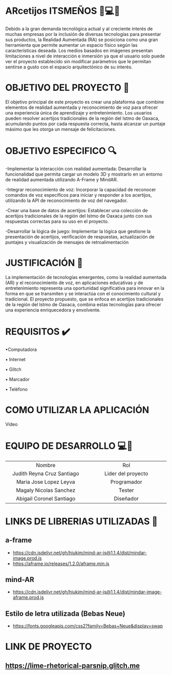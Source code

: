 # ARcetijos ITSMEÑOS :iphone::computer::girl:
Debido a la gran demanda tecnológica actual y al creciente interés de muchas empresas por la inclusión de diversas tecnologías para presentar sus productos, la Realidad Aumentada (RA) se posiciona como una gran herramienta que permite aumentar un espacio físico según las características deseada. Los medios basados en imágenes presentan limitaciones a nivel de interacción e inmersión ya que el usuario solo puede ver el proyecto establecido sin modificar parámetros que le permitan sentirse a gusto con el espacio arquitectónico de su interés.
# OBJETIVO DEL PROYECTO :checkered_flag:
El objetivo principal de este proyecto es crear una plataforma que combine elementos de realidad aumentada y reconocimiento de voz para ofrecer una experiencia única
de aprendizaje y entretenimiento. Los usuarios pueden resolver acertijos tradicionales de la región del Istmo de Oaxaca, acumulando puntos por cada respuesta correcta, hasta alcanzar un puntaje máximo que les otorga un mensaje de felicitaciones.
# OBJETIVO ESPECIFICO :mag:
-Implementar la interacción con realidad aumentada: Desarrollar la funcionalidad que permita cargar un modelo 3D y mostrarlo en un entorno de realidad aumentada utilizando A-Frame y MindAR.

-Integrar reconocimiento de voz: Incorporar la capacidad de reconocer comandos de voz específicos para iniciar y responder a los acertijos, utilizando la API de reconocimiento de voz del navegador.

-Crear una base de datos de acertijos: Establecer una colección de acertijos tradicionales de la región del Istmo de Oaxaca junto con sus respuestas correctas para su uso en el proyecto.

-Desarrollar la lógica de juego: Implementar la lógica que gestione la presentación de acertijos, verificación de respuestas, actualización de puntajes y visualización de mensajes de retroalimentación
# JUSTIFICACIÓN :pencil:
La implementación de tecnologías emergentes, como la realidad aumentada (AR) y el reconocimiento de voz, en aplicaciones educativas y de entretenimiento representa una oportunidad significativa para innovar en la forma en que se transmiten y se interactúa con el conocimiento cultural y tradicional. El proyecto propuesto, que se enfoca en acertijos tradicionales de la región del Istmo de Oaxaca, combina estas tecnologías para ofrecer una experiencia enriquecedora y envolvente.
# REQUISITOS :heavy_check_mark:
•Computadora

• Internet

• Glitch

• Marcador

• Teléfono
# COMO UTILIZAR LA APLICACIÓN
Video

# EQUIPO DE DESARROLLO :computer::girl:
<table style="width: 100%; text-align: center;">
  <tr>
    <td style="width: 33%;">Nombre</td>
    <td style="width: 33%;">Rol</td>
  </tr>
  <tr>
    <td style="width: 33%;">Judith Reyna Cruz Santiago</td>
    <td style="width: 33%;">Lider del proyecto</td>
  </tr>
  <tr>
    <td style="width: 33%;">Maria Jose Lopez Leyva</td>
    <td style="width: 33%;">Programador</td>
  </tr>
  <tr>
    <td style="width: 33%;">Magaly Nicolas Sanchez</td>
    <td style="width: 33%;">Tester</td>
  </tr>
  <tr>
    <td style="width: 33%;">Abigail Coronel Santiago</td>
    <td style="width: 33%;">Diseñador</td>
  </tr>
</table>



# LINKS DE LIBRERIAS UTILIZADAS :link:
## a-frame
- https://cdn.jsdelivr.net/gh/hiukim/mind-ar-js@1.1.4/dist/mindar-image.prod.js
- https://aframe.io/releases/1.2.0/aframe.min.js

## mind-AR
- https://cdn.jsdelivr.net/gh/hiukim/mind-ar-js@1.1.4/dist/mindar-image-aframe.prod.js

## Estilo de letra utilizada (Bebas Neue)
- https://fonts.googleapis.com/css2?family=Bebas+Neue&display=swap
# LINK DE PROYECTO
## https://lime-rhetorical-parsnip.glitch.me







